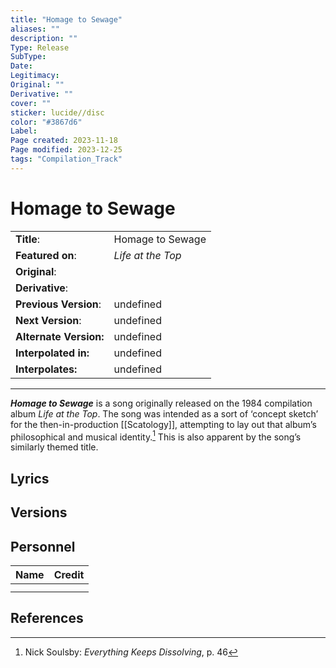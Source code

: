 ```yaml
---
title: "Homage to Sewage"
aliases: ""
description: ""
Type: Release  
SubType: 
Date: 
Legitimacy: 
Original: ""
Derivative: ""
cover: ""
sticker: lucide//disc
color: "#3867d6"
Label: 
Page created: 2023-11-18
Page modified: 2023-12-25
tags: "Compilation_Track"
---
```


# Homage to Sewage

|  |  |
| --- | --- |
| __Title__: | Homage to Sewage |
| __Featured on__: | *Life at the Top* |
| __Original__: |  |
| __Derivative__: |  |
| __Previous Version__: | undefined |
| __Next Version__: | undefined |
| __Alternate Version:__ | undefined |
| __Interpolated in:__ | undefined |
| __Interpolates:__ | undefined |

---

*__Homage to Sewage__* is a song originally released on the 1984 compilation album *Life at the Top*. The song was intended as a sort of ‘concept sketch’ for the then-in-production [[Scatology]], attempting to lay out that album’s philosophical and musical identity.[^1] This is also apparent by the song’s similarly themed title.

## Lyrics

## Versions

## Personnel

|Name|Credit|
|---|---|
|||
|||

## References

[^1]: Nick Soulsby: *Everything Keeps Dissolving*, p. 46

